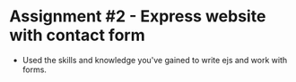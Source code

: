 # Assignment #2 - Express website with contact form
- Used the skills and knowledge you've gained to write ejs and work with forms.

